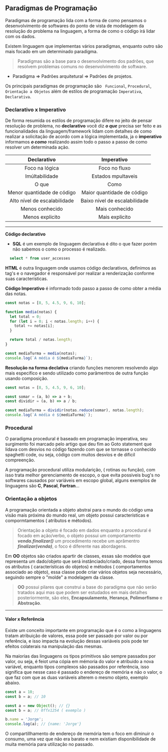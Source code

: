 ## Paradigmas de Programação

Paradigmas de programação lida com a forma de como pensamos o desenvolvimento de softwares do ponto de vista de modelagem da resolução do problema na linguagem, a forma de como o código irá lidar com os dados.

Existem linguagem que implementas vários paradigmas, enquanto outro são mais focado em um determinado paradigma.

> Paradigmas são a base para o desenvolvimento dos padrões, que resolvem problemas comuns no desenvolvimento de software.

- Paradigma => Padrões arquitetural => Padrões de projetos.

Os principais paradigmas de programação são ` Funcional`, `Procedural`, `Orientação a Objetos` além de estilos de programação `Imperativa`, `Declarativa`.

### Declarativo x Imperativo

De forma resumida os estilos de programação difere no jeito de pensar resolução de problema, no **declarativo** você diz **_o que_** precisa ser feito e as funcionalidades da linguagem/framework lidam com detalhes de como realizar a solicitação de acordo com a lógica implementada, ja o **imperativo** informamos **_o como_** realizando assim todo o passo a passo de como resolver um determinada ação.

|         Declarativo          |          Imperativo           |
| :--------------------------: | :---------------------------: |
|        Foco na lógica        |         Foco no fluxo         |
|        Imúltabilidade        |      Estados mpultaveis       |
|            O que             |             Como              |
|  Menor quantidade de código  |  Maior quantidade de código   |
| Alto nível de escalabilidade | Baixo nível de escalabilidade |
|       Menos conhecido        |        Mais conhecido         |
|       Menos explicito        |        Mais explicito         |

---

**Código declarativo**

- **SQL** é um exemplo de linguagem declarativa é dito o que fazer porém não sabemos o como o processo é realizado.

```sql
  select * from user_accesses
```

**HTML** é outra linguagem onde usamos código declarativos, definimos as tag's e o navegador é responsável por realizar a renderização conforme suas características.

**Código Imperativo** é informado todo passo a passo de como obter a média das notas.

```js
const notas = [8, 5, 4.5, 9, 6, 10];

function media(notas) {
  let total = 0;
  for (let i = 0; i < notas.length; i++) {
    total += notas[i];
  }

  return total / notas.length;
}

const mediaTurma = media(notas);
console.log(`A média é ${mediaTurma}`);
```

**Resolução na forma declativa** criando funções menorem resolvendo algo mais especifico e sendo utilizado como parâmentros de outra função usando composição.

```js
const notas = [8, 5, 4.5, 9, 6, 10];

const somar = (a, b) => a + b;
const dividir = (a, b) => a / b;

const mediaTurma = dividir(notas.reduce(somar), notas.length);
console.log(`A média é ${mediaTurma}`);
```

### Procedural

O paradigma procedural é baseado em programação imperativa, seu surgimento foi marcado pelo artigo que deu fim ao Goto statement que lidava com desvios no código fazendo com que se tornasse o conhecido spaghetti code, ou seja, código com muitos desvios e de dificil compreenção.

A programação procedural utiliza modularição, ( rotinas ou função), com isso trata melhor gerenciamento de escopo, o que evita possiveis bug's no softwares causados por variáveis em escopo global, alguns exemplos de linguagens são **C**, **Pascal**, **Fortran**...

### Orientação a objetos

A programação orientada a objeto abstrai para o mundo do código uma visão mais próxima do mundo real, um objeto possui características e compormtamentos ( atributos e métodos).

> Orientação a objeto é focado em dados enquanto a procedural é focado em ação/verbo, o objeto possui um comportamento **_venda.finalizar()_** um procedimento recebe um aprâmentro **_finalizar(venda)_**, o foco é diferente nas abordagens.

Em **OO** objetos são criados apartir de classes, essas são modelos que representa um dado/objeto que será instânciado/criado, dessa forma temos os atributos ( características do objetos) e métodos ( comportamentos associado ao objeto), essa classe pode criar vários objetos seja necessário, seguindo sempre o "molde" a modelagem da classe.

> **OO** possui pilares que construi a base do paradigma que não serão tratados aqui mas que podem ser estudados em mais detalhes posteriormente, são eles, **Encapsulamento**, **Herança**, **Polimorfismo** e **Abstração**.

---

#### Valor x Referência

Existe um conceito importante em programação que é o como a linguagens tratam atribuição de valores, essa pode ser passado por valor ou por referência, e isso impacta na evolução dessas variáveis pois pode ter efeitos colaterais na manipulação das mesmas.

Na maiorias das linguagens os tipos primitivos são sempre passados por valor, ou seja, é feiot uma cópia em mémoria do valor e atribuido a nova variável, enquanto tipos complexos são passados por referência, isso significa que nesse caso é passado o endereço de memória e não o valor, o que faz com que as duas variáveis alterem o mesmo objeto, exemplo abaixo.

```js
const a = 10;
const b = a; // 10

const a = new Object(); // {}
const b = a; // 0ffx1254 ( exemplo )

b.name = 'Jorge';
console.log(a); // {name: 'Jorge'}
```

O compartillhamento de endereço de memória tem o foco em diminuir o consumo, uma vez que não era barato e nem existiam disponibilidade de muita memória para utilização no passado.
